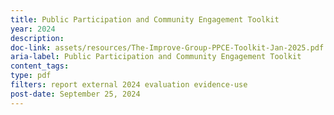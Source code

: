 ```yaml
---
title: Public Participation and Community Engagement Toolkit
year: 2024
description: 
doc-link: assets/resources/The-Improve-Group-PPCE-Toolkit-Jan-2025.pdf
aria-label: Public Participation and Community Engagement Toolkit
content_tags:
type: pdf
filters: report external 2024 evaluation evidence-use
post-date: September 25, 2024
---
```

